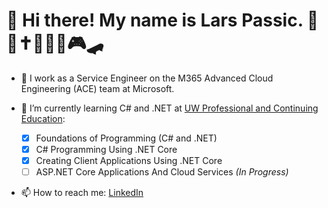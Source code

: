# 👋 Hi there! My name is Lars Passic. 🙏⛪✝👨‍👩‍👧🎮🛹
- 🏢 I work as a Service Engineer on the M365 Advanced Cloud Engineering (ACE) team at Microsoft.
- 🌱 I’m currently learning C# and .NET at [UW Professional and Continuing Education](https://www.pce.uw.edu/certificates/c-sharp-programming-using-net-core):

     - [x] Foundations of Programming (C# and .NET)
     - [x] C# Programming Using .NET Core
     - [x] Creating Client Applications Using .NET Core
     - [ ] ASP.NET Core Applications And Cloud Services *(In Progress)*
- 📫 How to reach me: [LinkedIn](https://www.linkedin.com/in/larspassic/)
<!--
**larspassic/larspassic** is a ✨ _special_ ✨ repository because its `README.md` (this file) appears on your GitHub profile.

Here are some ideas to get you started:

- 👯 I’m looking to collaborate on ...
- 🤔 I’m looking for help with ...
- 💬 Ask me about ...

- ⚡ Fun fact: ...
-->
